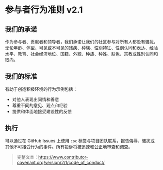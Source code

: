 
# 参与者行为准则 v2.1

## 我们的承诺
作为参与者、贡献者和领导者，我们承诺让我们的社区参与对所有人都没有骚扰，无论年龄、体型、可见或不可见的残疾、种族、性别特征、性别认同和表达、经验水平、教育、社会经济地位、国籍、外貌、种族、种姓、肤色、宗教或性别认同和取向。

## 我们的标准
有助于创造积极环境的行为示例包括：
- 对他人表现出同情和善意
- 尊重不同的意见、观点和经验
- 提供和体面地接受建设性的反馈

## 执行
可以通过在 GitHub Issues 上使用 `coc` 标签与项目团队联系，报告侮辱、骚扰或其他不可接受行为的事件。所有投诉将被迅速和公正地审查和调查。

> 完整文本：https://www.contributor-covenant.org/version/2/1/code_of_conduct/
